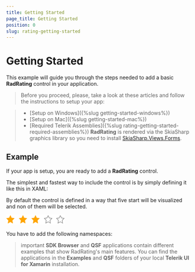 ```yaml
---
title: Getting Started
page_title: Getting Started
position: 0
slug: rating-getting-started
---
```


# Getting Started

This example will guide you through the steps needed to add a basic **RadRating** control in your application.

>Before you proceed, please, take a look at these articles and follow the instructions to setup your app:

>- [Setup on Windows]({%slug getting-started-windows%})
>- [Setup on Mac]({%slug getting-started-mac%})
>- [Required Telerik Assemblies]({%slug rating-getting-started-required-assemblies%})
> **RadRating** is rendered via the SkiaSharp graphics library so you need to install [SkiaSharp.Views.Forms](https://www.nuget.org/packages/SkiaSharp.Views.Forms/1.55.0).

## Example

If your app is setup, you are ready to add a **RadRating** control.

The simplest and fastest way to include the control is by simply defining it like this in XAML:

<snippet id='rating-gettingstarted-xaml'/>
<snippet id='rating-gettingstarted-csharp'/>

By default the control is defined in a way that five start will be visualized and non of them will be selected.

![](../images/rating-overview.png)

You have to add the following namespaces:

<snippet id='xmlns-telerikrating'/>
<snippet id='ns-telerikrating'/>


>important **SDK Browser** and **QSF** applications contain different examples that show RadRating's main features. You can find the applications in the **Examples** and **QSF** folders of your local **Telerik UI for Xamarin** installation.